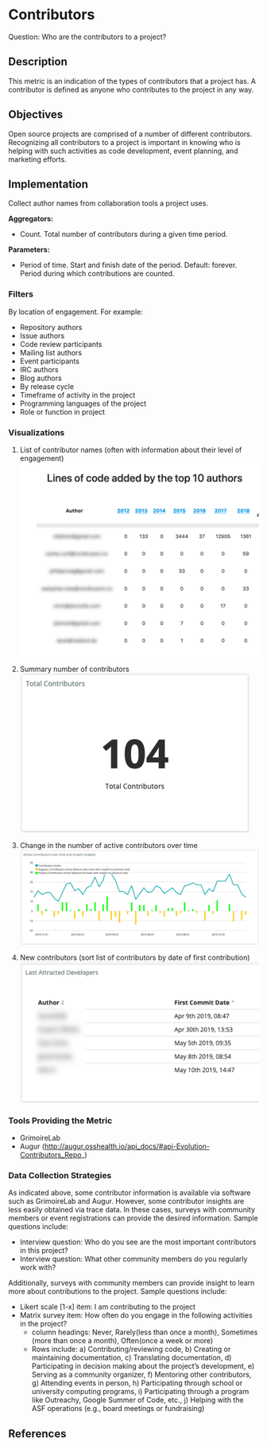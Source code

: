 # Contributors

Question: Who are the contributors to a project?

## Description

This metric is an indication of the types of contributors that a project has. A contributor is defined as anyone who contributes to the project in any way. 

## Objectives

Open source projects are comprised of a number of different contributors. Recognizing all contributors to a project is important in knowing who is helping with such activities as code development, event planning, and marketing efforts.  

## Implementation

Collect author names from collaboration tools a project uses.

**Aggregators:**
* Count. Total number of contributors during a given time period.

**Parameters:**
* Period of time. Start and finish date of the period. Default: forever.
 Period during which contributions are counted.

### Filters

By location of engagement. For example:
* Repository authors
* Issue authors
* Code review participants
* Mailing list authors
* Event participants
* IRC authors
* Blog authors
* By release cycle
* Timeframe of activity in the project
* Programming languages of the project 
* Role or function in project

### Visualizations

1. List of contributor names (often with information about their level of engagement)
![Contributor names and info](images/top_contributor_info.png)

2. Summary number of contributors
![Summary number of contributors](images/summary_contributor_number.png)

3. Change in the number of active contributors over time
![Contributor growth](images/contributor_growth.png)

4. New contributors (sort list of contributors by date of first contribution)
![New contributors](images/first_commit_date.png)

### Tools Providing the Metric

* GrimoireLab
* Augur (http://augur.osshealth.io/api_docs/#api-Evolution-Contributors_Repo_)

### Data Collection Strategies

As indicated above, some contributor information is available via software such as GrimoireLab and Augur. However, some contributor insights are less easily obtained via trace data. In these cases, surveys with community members or event registrations can provide the desired information. Sample questions include:

* Interview question: Who do you see are the most important contributors in this project?
* Interview question: What other community members do you regularly work with?

Additionally, surveys with community members can provide insight to learn more about contributions to the project. Sample questions include:

* Likert scale [1-x] item: I am contributing to the project
* Matrix survey item: How often do you engage in the following activities in the project? 
  * column headings: Never, Rarely(less than once a month), Sometimes (more than once a month), Often(once a week or more)
  * Rows include: a) Contributing/reviewing code, b) Creating or maintaining documentation, c) Translating documentation, d) Participating in decision making about the project’s development, e) Serving as a community organizer, f) Mentoring other contributors, g) Attending events in person, h) Participating through school or university computing programs, i) Participating through a program like Outreachy, Google Summer of Code, etc., j) Helping with the ASF operations (e.g., board meetings or fundraising) 

## References
